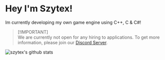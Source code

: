 # Hey I'm Szytex!
Im currently developing my own game engine using C++, C & C#!

> [!IMPORTANT]\
> We are currently not open for any hiring to applications.
> To get more information, please join our [Discord Server](https:://discord.com/invite/KVTeFRUdnb).

![szytex's github stats](https://github-readme-stats.vercel.app/api?username=szytex&show_icons=true&theme=dracula)
